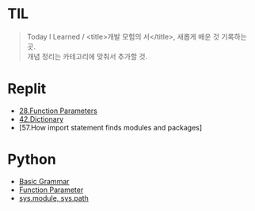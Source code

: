 # TIL
>Today I Learned / <title\>개발 모험의 서</title\>, 새롭게 배운 것 기록하는 곳.  
개념 정리는 카테고리에 맞춰서 추가할 것.

# Replit
* [28.Function Parameters](https://github.com/rosewoodowon/TIL/blob/main/Replit/28.FunctionParameters.md)
* [42.Dictionary](https://github.com/rosewoodowon/TIL/blob/main/Replit/42.Dictionary.md/)
* [57.How import statement finds modules and packages]


# Python
* [Basic Grammar](https://github.com/rosewoodowon/TIL/blob/main/Python/BasicGrammar.md/)
* [Function Parameter](https://github.com/rosewoodowon/TIL/blob/main/Python/FunctionParameter.md/)
* [sys.module, sys.path](https://github.com/rosewoodowon/TIL/blob/main/Python/sys.module%26path.md)

